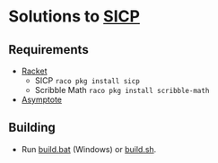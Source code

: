 # Solutions to [SICP](https://mitpress.mit.edu/sites/default/files/sicp/full-text/book/book.html)

## Requirements

- [Racket](https://racket-lang.org/)
  - SICP `raco pkg install sicp`
  - Scribble Math `raco pkg install scribble-math`
- [Asymptote](https://asymptote.sourceforge.io/)

## Building

- Run [build.bat](build.bat) (Windows) or [build.sh](build.sh).
